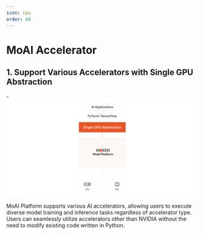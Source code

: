 ```yaml
---
icon: cpu
order: 60
---
```


# MoAI Accelerator


## 1. Support Various Accelerators with Single GPU Abstraction

-![](img_ov/l1.png)

MoAI Platform supports various AI accelerators, allowing users to execute diverse model training and inference tasks regardless of accelerator type. Users can seamlessly utilize accelerators other than NVIDIA without the need to modify existing code written in Python.
\
&nbsp;

